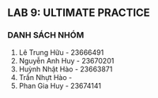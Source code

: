 ## LAB 9: ULTIMATE PRACTICE
### DANH SÁCH NHÓM
1. Lê Trung Hữu - 23666491
2. Nguyễn Anh Huy - 23670201
3. Huỳnh Nhật Hào - 23663871
4. Trần Nhựt Hào -
5. Phan Gia Huy - 23674141
